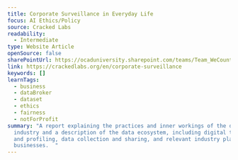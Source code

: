 ```yaml
---
title: Corporate Surveillance in Everyday Life
focus: AI Ethics/Policy
source: Cracked Labs
readability:
  - Intermediate
type: Website Article
openSource: false
sharePointUrl: https://ocaduniversity.sharepoint.com/teams/Team_WeCount/Shared%20Documents/Resources%20and%20Tools/Literature%20(curated)/Corporate%20Surveillance%20in%20Everyday%20Life.pdf
link: https://crackedlabs.org/en/corporate-surveillance
keywords: []
learnTags:
  - business
  - dataBroker
  - dataset
  - ethics
  - fairness
  - notForProfit
summary: "A report explaining the practices and inner workings of the data
  industry and a description of the data ecosystem, including digital tracking
  and profiling, data collection and sharing, and relevant industry players and
  businesses.  "
---
```

